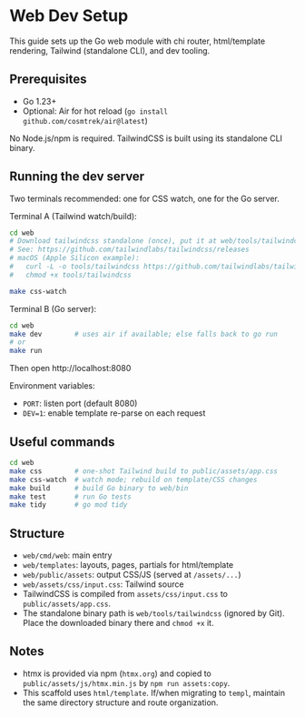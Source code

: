 # Web Dev Setup

This guide sets up the Go web module with chi router, html/template rendering, Tailwind (standalone CLI), and dev tooling.

## Prerequisites
- Go 1.23+
- Optional: Air for hot reload (`go install github.com/cosmtrek/air@latest`)

No Node.js/npm is required. TailwindCSS is built using its standalone CLI binary.

## Running the dev server
Two terminals recommended: one for CSS watch, one for the Go server.

Terminal A (Tailwind watch/build):
```bash
cd web
# Download tailwindcss standalone (once), put it at web/tools/tailwindcss and make it executable.
# See: https://github.com/tailwindlabs/tailwindcss/releases
# macOS (Apple Silicon example):
#   curl -L -o tools/tailwindcss https://github.com/tailwindlabs/tailwindcss/releases/latest/download/tailwindcss-macos-arm64
#   chmod +x tools/tailwindcss

make css-watch
```

Terminal B (Go server):
```bash
cd web
make dev        # uses air if available; else falls back to go run
# or
make run
```

Then open http://localhost:8080

Environment variables:
- `PORT`: listen port (default 8080)
- `DEV=1`: enable template re-parse on each request

## Useful commands
```bash
cd web
make css        # one-shot Tailwind build to public/assets/app.css
make css-watch  # watch mode; rebuild on template/CSS changes
make build      # build Go binary to web/bin
make test       # run Go tests
make tidy       # go mod tidy
```

## Structure
- `web/cmd/web`: main entry
- `web/templates`: layouts, pages, partials for html/template
- `web/public/assets`: output CSS/JS (served at `/assets/...`)
- `web/assets/css/input.css`: Tailwind source
- TailwindCSS is compiled from `assets/css/input.css` to `public/assets/app.css`.
- The standalone binary path is `web/tools/tailwindcss` (ignored by Git). Place the downloaded binary there and `chmod +x` it.

## Notes
- htmx is provided via npm (`htmx.org`) and copied to `public/assets/js/htmx.min.js` by `npm run assets:copy`.
- This scaffold uses `html/template`. If/when migrating to `templ`, maintain the same directory structure and route organization.
